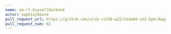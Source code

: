 ```yaml
---
name: sm-rl-buysellbackend
actor: sophiajmoore
pull_request_url: https://github.com/ucsb-cs156-w22/team04-w22-6pm-HappyCows/pull/61
pull_request_num: 61
---
```

